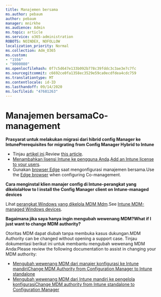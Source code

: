 ```yaml
---
title: Manajemen bersama
ms.author: pebaum
author: pebaum
manager: mnirkhe
ms.audience: Admin
ms.topic: article
ms.service: o365-administration
ROBOTS: NOINDEX, NOFOLLOW
localization_priority: Normal
ms.collection: Adm_O365
ms.custom:
- "1556"
- "9000080"
ms.openlocfilehash: 0f7c5d647e133b092b778c39fddc3c3ae3e7c7fc
ms.sourcegitcommit: c6692ce0fa1358ec3529e59ca0ecdfdea4cdc759
ms.translationtype: MT
ms.contentlocale: id-ID
ms.lasthandoff: 09/14/2020
ms.locfileid: "47681263"
---
```

# <a name="co-management"></a><span data-ttu-id="9b114-102">Manajemen bersama</span><span class="sxs-lookup"><span data-stu-id="9b114-102">Co-management</span></span>

<span data-ttu-id="9b114-103">**Prasyarat untuk melakukan migrasi dari hibrid config Manager ke Intune**</span><span class="sxs-lookup"><span data-stu-id="9b114-103">**Prerequisites for migrating from Config Manager Hybrid to Intune**</span></span>

- <span data-ttu-id="9b114-104">Tinjau [artikel ini](https://docs.microsoft.com/configmgr/mdm/deploy-use/migrate-hybridmdm-to-intunesa).</span><span class="sxs-lookup"><span data-stu-id="9b114-104">Review [this article](https://docs.microsoft.com/configmgr/mdm/deploy-use/migrate-hybridmdm-to-intunesa).</span></span>
- <span data-ttu-id="9b114-105">[Menambahkan lisensi Intune ke pengguna Anda](https://docs.microsoft.com/intune/licenses-assign).</span><span class="sxs-lookup"><span data-stu-id="9b114-105">[Add an Intune license to your users](https://docs.microsoft.com/intune/licenses-assign).</span></span>
- <span data-ttu-id="9b114-106">Gunakan [browser Edge](https://www.microsoft.com/windows/microsoft-edge) saat mengonfigurasi manajemen bersama.</span><span class="sxs-lookup"><span data-stu-id="9b114-106">Use the [Edge browser](https://www.microsoft.com/windows/microsoft-edge) when configuring Co-management.</span></span>

<span data-ttu-id="9b114-107">**Cara menginstal klien manajer config di Intune-perangkat yang dikelola**</span><span class="sxs-lookup"><span data-stu-id="9b114-107">**How to I install the Config Manager client on Intune-managed devices**</span></span>

<span data-ttu-id="9b114-108">Lihat [perangkat Windows yang dikelola MDM Mdm](https://docs.microsoft.com/configmgr/core/clients/deploy/deploy-clients-to-windows-computers#bkmk_mdm).</span><span class="sxs-lookup"><span data-stu-id="9b114-108">See [Intune MDM-managed Windows devices](https://docs.microsoft.com/configmgr/core/clients/deploy/deploy-clients-to-windows-computers#bkmk_mdm).</span></span>

<span data-ttu-id="9b114-109">**Bagaimana jika saya hanya ingin mengubah wewenang MDM?**</span><span class="sxs-lookup"><span data-stu-id="9b114-109">**What if I just want to change MDM authority?**</span></span>

<span data-ttu-id="9b114-110">Otoritas MDM dapat diubah tanpa membuka kasus dukungan.</span><span class="sxs-lookup"><span data-stu-id="9b114-110">MDM Authority can be changed without opening a support case.</span></span> <span data-ttu-id="9b114-111">Tinjau dokumentasi berikut ini untuk membantu mengubah wewenang MDM Anda:</span><span class="sxs-lookup"><span data-stu-id="9b114-111">Please review the following documentation to assist in changing your MDM authority:</span></span>

- [<span data-ttu-id="9b114-112">Mengubah wewenang MDM dari manajer konfigurasi ke Intune mandiri</span><span class="sxs-lookup"><span data-stu-id="9b114-112">Change MDM Authority from Configuration Manager to Intune standalone</span></span>](https://docs.microsoft.com/configmgr/mdm/deploy-use/migrate-change-mdm-authority)
- [<span data-ttu-id="9b114-113">Mengubah wewenang MDM dari Intune mandiri ke pengelola konfigurasi</span><span class="sxs-lookup"><span data-stu-id="9b114-113">Change MDM authority from Intune standalone to Configuration Manager</span></span>](https://docs.microsoft.com/configmgr/mdm/deploy-use/change-mdm-authority)
